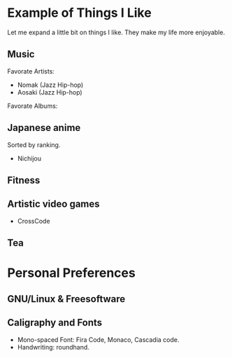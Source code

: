 Example of Things I Like
===

Let me expand a little bit on things I like. They make my life more enjoyable.

## Music

Favorate Artists:
* Nomak (Jazz Hip-hop)
* Aosaki (Jazz Hip-hop)

Favorate Albums:

## Japanese anime

Sorted by ranking.

* Nichijou

## Fitness

## Artistic video games

* CrossCode

## Tea

# Personal Preferences

## GNU/Linux & Freesoftware

## Caligraphy and Fonts

* Mono-spaced Font: Fira Code, Monaco, Cascadia code.
* Handwriting: roundhand.
